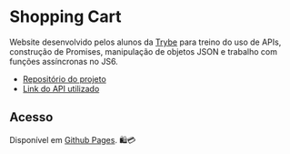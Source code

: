 # Shopping Cart
Website desenvolvido pelos alunos da [Trybe](https://www.betrybe.com/) para treino do uso de APIs, construção de Promises, manipulação de objetos JSON e trabalho com funções assíncronas no JS6.

- [Repositório do projeto](https://github.com/tryber/sd-013-a-project-shopping-cart)
- [Link do API utilizado](https://api.mercadolibre.com/sites/)

## Acesso
Disponível em [Github Pages](https://pedrotrasfereti.github.io/trybe-shopping-cart/). 🛍️💳
